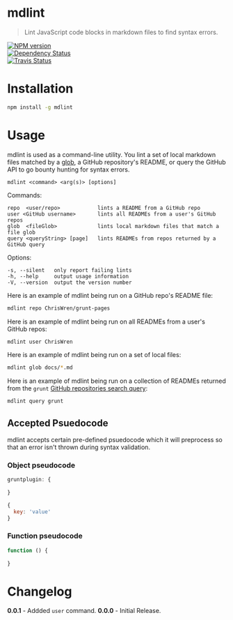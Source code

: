# mdlint
> Lint JavaScript code blocks in markdown files to find syntax errors.

[![NPM version](https://badge.fury.io/js/mdlint.png)](http://badge.fury.io/js/mdlint)  
[![Dependency Status](https://gemnasium.com/ChrisWren/mdlint.png)](https://gemnasium.com/ChrisWren/mdlint)  
[![Travis Status](https://travis-ci.org/ChrisWren/mdlint.png)](https://travis-ci.org/ChrisWren/mdlint)

# Installation
```bash
npm install -g mdlint
```

# Usage

mdlint is used as a command-line utility. You lint a set of local markdown files matched by a [glob](http://bogojoker.com/unix/tricks/globbing.html), a GitHub repository's README, or query the GitHub API to go bounty hunting for syntax errors.

    mdlint <command> <arg(s)> [options]

  Commands:

    repo  <user/repo>            lints a README from a GitHub repo
    user <GitHub username>       lints all READMEs from a user's GitHub repos
    glob  <fileGlob>             lints local markdown files that match a file glob
    query <queryString> [page]   lints READMEs from repos returned by a GitHub query

  Options:

    -s, --silent   only report failing lints
    -h, --help     output usage information
    -V, --version  output the version number
  
Here is an example of mdlint being run on a GitHub repo's README file:
```bash
mdlint repo ChrisWren/grunt-pages
```

Here is an example of mdlint being run on all READMEs from a user's GitHub repos:
```bash
mdlint user ChrisWren
```

Here is an example of mdlint being run on a set of local files:
```bash
mdlint glob docs/*.md
```

Here is an example of mdlint being run on a collection of READMEs  returned from the `grunt` [GitHub repositories search query](http://developer.github.com/v3/search/#search-repositories):
```bash
mdlint query grunt
```

## Accepted Psuedocode

mdlint accepts certain pre-defined psuedocode which it will preprocess so that an error isn't thrown during syntax validation.

### Object pseudocode

```js
gruntplugin: {
  
}
```

```js
{
  key: 'value'
}
```

### Function pseudocode
```js
function () {
  
}
```

# Changelog

**0.0.1** - Addded `user` command.
**0.0.0** - Initial Release.
